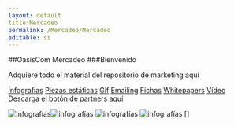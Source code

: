 ```yaml
---
layout: default
title:Mercadeo
permalink: /Mercadeo/Mercadeo
editable: si
---
```


##OasisCom Mercadeo
###Bienvenido
                                                                                
Adquiere todo el material del repositorio de marketing aquí

[Infografías](#)
[Piezas estáticas](#)
[Gif](#)
[Emailing](#)
[Fichas](#)
[Whitepapers](#)
[Vídeo](#)
[Descarga el botón de partners aquí](#)

![infografías](http://docs.oasiscom.com/Mercadeo/infografias/#.png)![infografías](#)   ![infografías](#)  ![infografías](#)
[]

